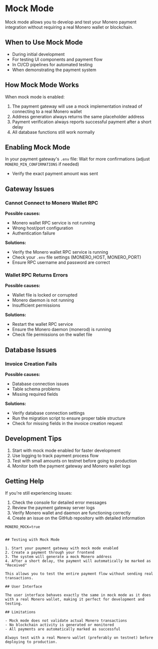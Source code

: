 # Mock Mode

Mock mode allows you to develop and test your Monero payment integration without requiring a real Monero wallet or blockchain.

## When to Use Mock Mode

- During initial development
- For testing UI components and payment flow
- In CI/CD pipelines for automated testing
- When demonstrating the payment system

## How Mock Mode Works

When mock mode is enabled:

1. The payment gateway will use a mock implementation instead of connecting to a real Monero wallet
2. Address generation always returns the same placeholder address
3. Payment verification always reports successful payment after a short delay
4. All database functions still work normally

## Enabling Mock Mode

In your payment gateway's `.env` file:
 Wait for more confirmations (adjust `MONERO_MIN_CONFIRMATIONS` if needed)
- Verify the exact payment amount was sent

## Gateway Issues

### Cannot Connect to Monero Wallet RPC

**Possible causes:**
- Monero wallet RPC service is not running
- Wrong host/port configuration
- Authentication failure

**Solutions:**
- Verify the Monero wallet RPC service is running
- Check your `.env` file settings (MONERO_HOST, MONERO_PORT)
- Ensure RPC username and password are correct

### Wallet RPC Returns Errors

**Possible causes:**
- Wallet file is locked or corrupted
- Monero daemon is not running
- Insufficient permissions

**Solutions:**
- Restart the wallet RPC service
- Ensure the Monero daemon (monerod) is running
- Check file permissions on the wallet file

## Database Issues

### Invoice Creation Fails

**Possible causes:**
- Database connection issues
- Table schema problems
- Missing required fields

**Solutions:**
- Verify database connection settings
- Run the migration script to ensure proper table structure
- Check for missing fields in the invoice creation request

## Development Tips

1. Start with mock mode enabled for faster development
2. Use logging to track payment process flow
3. Test with small amounts on testnet before going to production
4. Monitor both the payment gateway and Monero wallet logs

## Getting Help

If you're still experiencing issues:

1. Check the console for detailed error messages
2. Review the payment gateway server logs
3. Verify Monero wallet and daemon are functioning correctly
4. Create an issue on the GitHub repository with detailed information
```
MONERO_MOCK=true


## Testing with Mock Mode

1. Start your payment gateway with mock mode enabled
2. Create a payment through your frontend
3. The system will generate a mock Monero address
4. After a short delay, the payment will automatically be marked as "Received"

This allows you to test the entire payment flow without sending real transactions.

## User Interface

The user interface behaves exactly the same in mock mode as it does with a real Monero wallet, making it perfect for development and testing.

## Limitations

- Mock mode does not validate actual Monero transactions
- No blockchain activity is generated or monitored
- All payments are automatically marked as successful

Always test with a real Monero wallet (preferably on testnet) before deploying to production.